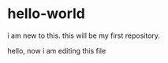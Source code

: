# hello-world
i am new to this. this will be my first repository.

hello, now i am editing this file 
